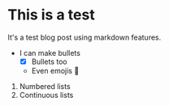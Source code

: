 # This is a test
It's a test blog post using markdown features.

- I can make bullets
  - [X] Bullets too
  - Even emojis :girl:
1. Numbered lists
2. Continuous lists
